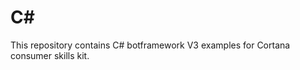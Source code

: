 
# C# #

This repository contains C# botframework V3 examples for
                                                     Cortana consumer skills kit.